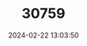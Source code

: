 ---
title: "30759"
category: "Hampea breedlovei"
draft: false
date: 2024-02-22 13:03:50
languages:
  Spanish; Castilian: ["Majagua"]
---